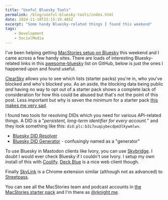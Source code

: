 ```yaml
---
title: "Useful Bluesky Tools"
permalink: /blog/useful-bluesky-tools/index.html
date: 2024-11-18T15:15:19.485Z
excerpt: "Some handy Bluesky-related things I found this weekend"
tags:
    - Development
    - SocialMedia
---
```


I've been helping getting [MacStories setup on Bluesky](https://www.macstories.net/news/macstories-is-on-bluesky/) this weekend and I came across a few handy sites. There are loads of interesting Bluesky-related links in this [awesome-bluesky](https://github.com/fishttp/awesome-bluesky?tab=readme-ov-file) list on GitHub, below is just the ones I happened upon and found useful.

[ClearSky](https://clearsky.app/rknight.me/lists) allows you to see which lists (starter packs) you're in, who you've blocked and who's blocked you. As an aside, the blocking data being public _and_ having no way to opt out of a starter pack shows a complete lack of consideration for how this could be abused but that's not the point of this post. Less important but why is seven the minimum for a starter pack [this makes me very sad](/notes/202411181234/).

I found two tools for resolving DIDs which you need for various API-related things. A DID is a "_persistent, long-term identifier for every account._" and they look something like this: `did:plc:b3i7xuqiybecdpm3lkywmlwv`.

- [Bluesky DID Resolver](https://rmdes.github.io/)
- [Bluesky DID Generator](https://bsky-did.neocities.org/) - confusingly named as a "generator"

To use Bluesky in Mastodon clients like Ivory, you can use [Skybridge](https://skybridge.fly.dev). I doubt I would ever check Bluesky if I couldn't use Ivory. I setup my own install of this with [Coolify](https://coolify.io). [Deck Blue](https://deck.blue) is a nice web client though.

Finally [SkyLink](https://chromewebstore.google.com/detail/skylink-bluesky-did-detec/aflpfginfpjhanhkmdpohpggpolfopmb?hl=en) is a Chrome extension similar (although not as advanced) to [Streetpass](https://streetpass.social/).

You can see all the MacStories team and podcast accounts in [the MacStories starter pack](https://bsky.app/starter-pack/macstories.net/3lb4aiut25l26) and I'm there as [@rknight.me](https://bsky.app/profile/rknight.me).

